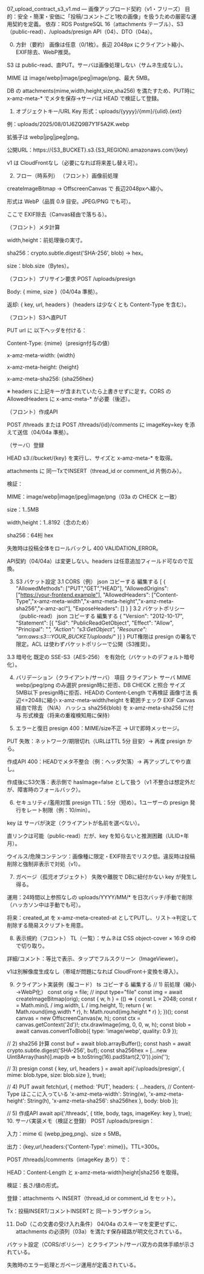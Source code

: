 07_upload_contract_s3_v1.md — 画像アップロード契約（v1・フリーズ）
目的：安全・簡潔・安価に「投稿/コメントごと1枚の画像」を扱うための厳密な運用契約を定義。
依存：RDS PostgreSQL 16（attachments テーブル）、S3（public-read）、/uploads/presign API（04）、DTO（04a）。

0. 方針（要約）
画像は任意（0/1枚）。長辺 2048px にクライアント縮小、EXIF除去、WebP推奨。

S3 は public-read、直PUT。サーバは画像処理しない（サムネ生成なし）。

MIME は image/webp|image/jpeg|image/png、最大 5MB。

DB の attachments(mime,width,height,size,sha256) を満たすため、PUT時に x-amz-meta-* でメタを保存→サーバは HEAD で検証して登録。

1. オブジェクトキー/URL
Key 形式：uploads/{yyyy}/{mm}/{ulid}.{ext}

例：uploads/2025/08/01J6ZQ9B7Y1F5A2K.webp

拡張子は webp|jpg|jpeg|png。

公開URL：https://{S3_BUCKET}.s3.{S3_REGION}.amazonaws.com/{key}

v1 は CloudFrontなし（必要になれば将来差し替え可）。

2. フロー（時系列）
（フロント）画像前処理

createImageBitmap → OffscreenCanvas で 長辺2048pxへ縮小。

形式は WebP（品質 0.9 目安。JPEG/PNG でも可）。

ここで EXIF除去（Canvas経由で落ちる）。

（フロント）メタ計算

width,height：前処理後の実寸。

sha256：crypto.subtle.digest('SHA-256', blob) → hex。

size：blob.size（Bytes）。

（フロント）プリサイン要求 POST /uploads/presign

Body: { mime, size }（04/04a 準拠）。

返却: { key, url, headers }（headers は少なくとも Content-Type を含む）。

（フロント）S3へ直PUT

PUT url に 以下ヘッダを付ける：

Content-Type: {mime}（presign付与の値）

x-amz-meta-width: {width}

x-amz-meta-height: {height}

x-amz-meta-sha256: {sha256hex}

※ headers に上記キーが含まれていたら上書きせずに足す。CORS の AllowedHeaders に x-amz-meta-* が必要（後述）。

（フロント）作成API

POST /threads または POST /threads/{id}/comments に imageKey=key を添えて送信（04/04a 準拠）。

（サーバ）登録

HEAD s3://bucket/{key} を実行し、サイズと x-amz-meta-* を取得。

attachments に 同一TxでINSERT（thread_id or comment_id 片側のみ）。

検証：

MIME：image/webp|image/jpeg|image/png（03a の CHECK と一致）

size：1..5MB

width,height：1..8192（念のため）

sha256：64桁 hex

失敗時は投稿全体をロールバックし 400 VALIDATION_ERROR。

API契約（04/04a）は変更しない。headers は任意追加フィールド可なので互換。

3. S3 バケット設定
3.1 CORS（例）
json
コピーする
編集する
[
  {
    "AllowedMethods": ["PUT","GET","HEAD"],
    "AllowedOrigins": ["https://your-frontend.example"],
    "AllowedHeaders": ["Content-Type","x-amz-meta-width","x-amz-meta-height","x-amz-meta-sha256","x-amz-acl"],
    "ExposeHeaders": []
  }
]
3.2 バケットポリシー（public-read）
json
コピーする
編集する
{
  "Version": "2012-10-17",
  "Statement": [{
    "Sid": "PublicReadGetObject",
    "Effect": "Allow",
    "Principal": "*",
    "Action": "s3:GetObject",
    "Resource": "arn:aws:s3:::YOUR_BUCKET/uploads/*"
  }]
}
PUT権限は presign の署名で限定。ACL は使わずバケットポリシーで公開（S3推奨）。

3.3 暗号化
既定の SSE-S3（AES-256） を有効化（バケットのデフォルト暗号化）。

4. バリデーション（クライアント/サーバ）
項目	クライアント	サーバ
MIME	webp/jpeg/png のみ選択	presign時に拒否、DB CHECK と照合
サイズ	5MB以下	presign時に拒否、HEADの Content-Length で再検証
画像寸法	長辺<=2048に縮小	x-amz-meta-width/height を範囲チェック
EXIF	Canvas経由で除去	（N/A）
ハッシュ	sha256(blob) を x-amz-meta-sha256 に付与	形式検査（将来の重複検知用に保持）

5. エラーと復旧
presign 400：MIME/size不正 → UIで即時メッセージ。

PUT 失敗：ネットワーク/期限切れ（URLはTTL 5分 目安）→ 再度 presign から。

作成API 400：HEADでメタ不整合（例：ヘッダ欠落）→ 再アップしてやり直し。

作成後にS3欠落：表示側で hasImage=false として扱う（v1 不整合は想定外だが、障害時のフォールバック）。

6. セキュリティ/濫用対策
presign TTL：5分（短め）。1ユーザーの presign 発行をレート制限（例：10/min）。

key は サーバが決定（クライアントが名前を選べない）。

直リンクは可能（public-read）だが、key を知らないと推測困難（ULID+年月）。

ウイルス/危険コンテンツ：画像種に限定・EXIF除去でリスク低。違反時は投稿削除と強制非表示で対処（v1）。

7. ガベージ（孤児オブジェクト）
失敗や離脱で DBに紐付かない key が発生し得る。

運用：24時間以上参照なしの uploads/YYYY/MM/* を日次バッチ/手動で削除（ハッカソン中は手動でも可）。

将来：created_at を x-amz-meta-created-at としてPUTし、リスト→判定して削除する簡易スクリプトを用意。

8. 表示規約（フロント）
TL（一覧）：サムネは CSS object-cover × 16:9 の枠で切り取り。

詳細/コメント：等比で表示、タップでフルスクリーン（ImageViewer）。

v1は別解像度生成なし（帯域が問題になれば CloudFront＋変換を導入）。

9. クライアント実装例（擬コード）
ts
コピーする
編集する
// 1) 前処理（縮小→WebP化）
const orig = file; // input type="file"
const img = await createImageBitmap(orig);
const { w, h } = (() => {
  const L = 2048;
  const r = Math.min(L / img.width, L / img.height, 1);
  return { w: Math.round(img.width * r), h: Math.round(img.height * r) };
})();
const canvas = new OffscreenCanvas(w, h);
const ctx = canvas.getContext('2d')!;
ctx.drawImage(img, 0, 0, w, h);
const blob = await canvas.convertToBlob({ type: 'image/webp', quality: 0.9 });

// 2) sha256 計算
const buf = await blob.arrayBuffer();
const hash = await crypto.subtle.digest('SHA-256', buf);
const sha256hex = [...new Uint8Array(hash)].map(b => b.toString(16).padStart(2,'0')).join('');

// 3) presign
const { key, url, headers } = await api('/uploads/presign', {
  mime: blob.type, size: blob.size
}, true);

// 4) PUT
await fetch(url, {
  method: 'PUT',
  headers: {
    ...headers, // Content-Type はここに入っている
    'x-amz-meta-width': String(w),
    'x-amz-meta-height': String(h),
    'x-amz-meta-sha256': sha256hex
  },
  body: blob
});

// 5) 作成API
await api('/threads', {
  title, body, tags, imageKey: key
}, true);
10. サーバ実装メモ（検証と登録）
POST /uploads/presign：

入力：mime ∈ {webp,jpeg,png}、size ≤ 5MB。

出力：{key,url,headers:{'Content-Type': mime}}。TTL=300s。

POST /threads|/comments（imageKey あり）で：

HEAD：Content-Length と x-amz-meta-width|height|sha256 を取得。

検証：長さ/値の形式。

登録：attachments へ INSERT（thread_id or comment_id をセット）。

Tx：投稿INSERT/コメントINSERTと 同一トランザクション。

11. DoD（この文書の受け入れ条件）
04/04a のスキーマを変更せずに、attachments の必須列（03a）を満たす保存経路が明文化されている。

バケット設定（CORS/ポリシー）とクライアント/サーバ双方の具体手順が示されている。

失敗時のエラー処理とガベージ運用が定義されている。


